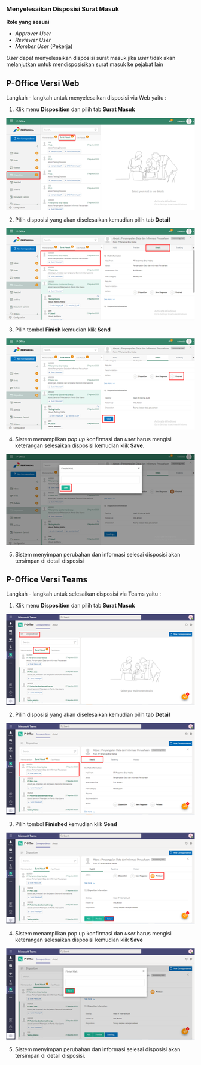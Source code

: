 ### **Menyelesaikan Disposisi Surat Masuk**

**Role yang sesuai**

- *Approver User*
- *Reviewer User*
- *Member User* (Pekerja) 

_User_ dapat menyelesaikan disposisi surat masuk jika _user_ tidak akan melanjutkan untuk mendisposisikan surat masuk ke pejabat lain

## **P-Office Versi Web**

Langkah - langkah untuk menyelesaikan disposisi via Web yaitu :

1.    Klik menu **Disposition** dan pilih tab **Surat Masuk**

![gambar](SuratMasuk/SM_Web/SM44.png)

2.    Pilih disposisi yang akan diselesaikan kemudian pilih tab **Detail**

![gambar](SuratMasuk/SM_Web/SM45.png)

3.    Pilih tombol **Finish** kemudian klik **Send**

![gambar](SuratMasuk/SM_Web/SM46.png)

4.    Sistem menampilkan _pop up_ konfirmasi dan _user_ harus mengisi keterangan selesaikan disposisi kemudian klik **Save**.

![gambar](SuratMasuk/SM_Web/SM47.png)

5.    Sistem menyimpan perubahan dan informasi selesai disposisi akan tersimpan di detail disposisi



## **P-Office Versi Teams**

Langkah - langkah untuk selesaikan disposisi via Teams yaitu :

 1.    Klik menu **Disposition** dan pilih tab **Surat Masuk**

![gambar](SuratMasuk/SM_Teams/SM49.png)

 2.    Pilih disposisi yang akan diselesaikan kemudian pilih tab **Detail**

![gambar](SuratMasuk/SM_Teams/SM50.png)

 3.    Pilih tombol **Finished** kemudian klik **Send**

![gambar](SuratMasuk/SM_Teams/SM51.png)

 4.    Sistem menampilkan pop up konfirmasi dan _user_ harus mengisi keterangan selesaikan disposisi kemudian klik **Save**

![gambar](SuratMasuk/SM_Teams/SM52.png)

 5.    Sistem menyimpan perubahan dan informasi selesai disposisi akan tersimpan di detail disposisi.
